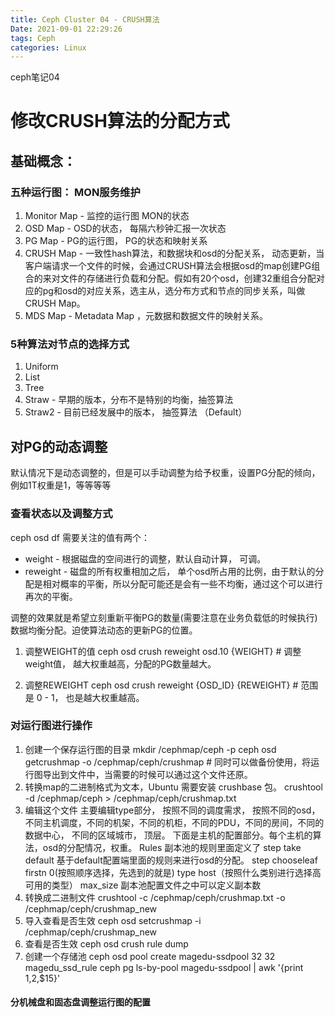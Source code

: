 ```yaml
---
title: Ceph Cluster 04 - CRUSH算法
Date: 2021-09-01 22:29:26
tags: Ceph
categories: Linux
---
```


ceph笔记04

<!-- more -->

# 修改CRUSH算法的分配方式
## 基础概念： 
### 五种运行图： MON服务维护
1. Monitor Map - 监控的运行图 MON的状态
2. OSD Map - OSD的状态， 每隔六秒钟汇报一次状态
3. PG Map - PG的运行图， PG的状态和映射关系
4. CRUSH Map - 一致性hash算法，和数据块和osd的分配关系， 动态更新，当客户端请求一个文件的时候，会通过CRUSH算法会根据osd的map创建PG组合的来对文件的存储进行负载和分配。假如有20个osd，创建32重组合分配对应的pg和osd的对应关系，选主从，选分布方式和节点的同步关系，叫做CRUSH Map。
5. MDS Map - Metadata Map ，元数据和数据文件的映射关系。
### 5种算法对节点的选择方式
1. Uniform
2. List 
3. Tree
4. Straw - 早期的版本，分布不是特别的均衡，抽签算法
5. Straw2 - 目前已经发展中的版本， 抽签算法 （Default）

## 对PG的动态调整
默认情况下是动态调整的，但是可以手动调整为给予权重，设置PG分配的倾向，例如1T权重是1，等等等等
### 查看状态以及调整方式
ceph osd df 
需要关注的值有两个：
- weight - 根据磁盘的空间进行的调整，默认自动计算， 可调。
- reweight - 磁盘的所有权重相加之后， 单个osd所占用的比例，由于默认的分配是相对概率的平衡，所以分配可能还是会有一些不均衡，通过这个可以进行再次的平衡。

调整的效果就是希望立刻重新平衡PG的数量(需要注意在业务负载低的时候执行) 数据均衡分配。迫使算法动态的更新PG的位置。

1. 调整WEIGHT的值
ceph osd crush reweight osd.10 {WEIGHT} # 调整weight值， 越大权重越高，分配的PG数量越大。

2. 调整REWEIGHT
ceph osd crush reweight {OSD_ID} {REWEIGHT} # 范围是 0 - 1， 也是越大权重越高。

### 对运行图进行操作
1. 创建一个保存运行图的目录
mkdir /cephmap/ceph -p 
ceph osd getcrushmap -o /cephmap/ceph/crushmap  # 同时可以做备份使用，将运行图导出到文件中，当需要的时候可以通过这个文件还原。
2. 转换map的二进制格式为文本，Ubuntu 需要安装 crushbase 包。
crushtool -d /cephmap/ceph > /cephmap/ceph/crushmap.txt
3. 编辑这个文件
主要编辑type部分， 按照不同的调度需求，
按照不同的osd，不同主机调度，不同的机架，不同的机柜，不同的PDU，不同的房间，不同的数据中心， 不同的区域城市， 顶层。
下面是主机的配置部分。每个主机的算法，osd的分配情况，权重。
Rules 副本池的规则里面定义了 
step take default  基于default配置端里面的规则来进行osd的分配。
step chooseleaf firstn 0(按照顺序选择，先选到的就是) type host（按照什么类别进行选择高可用的类型）
max_size 副本池配置文件之中可以定义副本数
4. 转换成二进制文件
crushtool -c /cephmap/ceph/crushmap.txt -o /cephmap/ceph/crushmap_new 
5. 导入查看是否生效
ceph osd setcrushmap -i /cephmap/ceph/crushmap_new
6. 查看是否生效
ceph osd crush rule dump
7. 创建一个存储池 
ceph osd pool create magedu-ssdpool 32 32 magedu_ssd_rule
ceph pg ls-by-pool  magedu-ssdpool | awk '{print $1,$2,$15}' 


#### 分机械盘和固态盘调整运行图的配置




